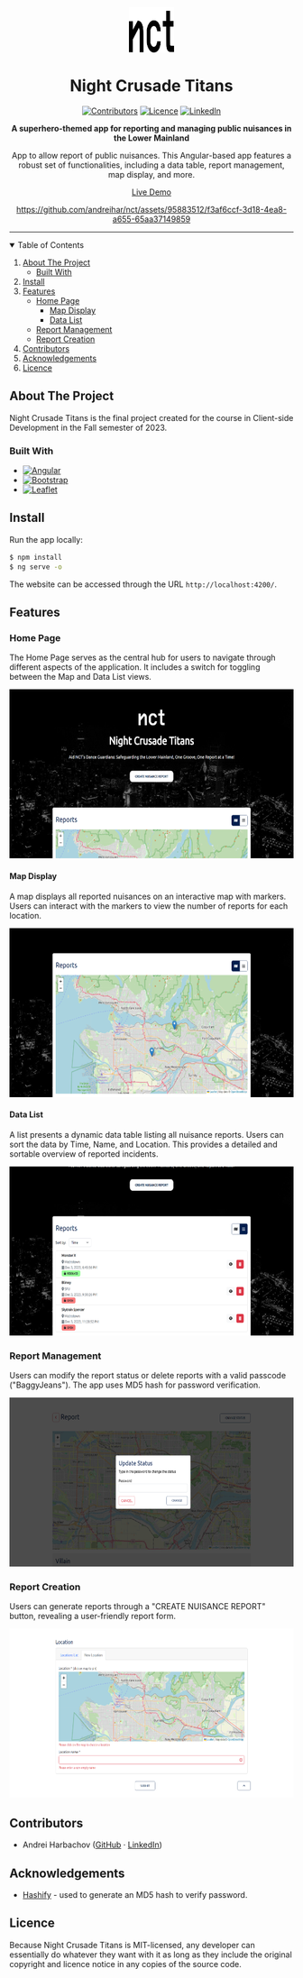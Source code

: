 <!-- PROJECT LOGO -->
<div align="center">
  <a href="https://github.com/andreihar/nct">
    <img src="readme/logo.svg" alt="Logo" width="80" height="80">
  </a>
  
# Night Crusade Titans



<!-- PROJECT SHIELDS -->
[![Contributors][contributors-badge]][contributors]
[![Licence][licence-badge]][licence]
[![LinkedIn][linkedin-badge]][linkedin]

**A superhero-themed app for reporting and managing public nuisances in the Lower Mainland**

App to allow report of public nuisances. This Angular-based app features a robust set of functionalities, including a data table, report management, map display, and more.

[Live Demo][demo]



https://github.com/andreihar/nct/assets/95883512/f3af6ccf-3d18-4ea8-a655-65aa37149859



</div>



---



<!-- TABLE OF CONTENTS -->
<details open>
  <summary>Table of Contents</summary>
  <ol>
    <li>
      <a href="#about-the-project">About The Project</a>
      <ul>
        <li><a href="#built-with">Built With</a></li>
      </ul>
    </li>
	<li><a href="#install">Install</a></li>
    <li>
      <a href="#features">Features</a>
      <ul>
        <li>
          <a href="#home-page">Home Page</a>
          <ul>
            <li><a href="#map-display">Map Display</a></li>
			<li><a href="#data-list">Data List</a></li>
          </ul>
        </li>
		<li><a href="#report-management">Report Management</a></li>
		<li><a href="#report-creation">Report Creation</a></li>
      </ul>
    </li>
    <li><a href="#contributors">Contributors</a></li>
    <li><a href="#acknowledgements">Acknowledgements</a></li>
    <li><a href="#licence">Licence</a></li>
  </ol>
</details>



<!-- ABOUT THE PROJECT -->
## About The Project

Night Crusade Titans is the final project created for the course in Client-side Development in the Fall semester of 2023.

### Built With

* [![Angular][angular-badge]][angular]
* [![Bootstrap][bootstrap-badge]][bootstrap]
* [![Leaflet][leaflet-badge]][leaflet]



<!-- INSTALL -->
## Install

Run the app locally:

```bash
$ npm install
$ ng serve -o
```

The website can be accessed through the URL `http://localhost:4200/`.



<!-- FEATURES -->
## Features

### Home Page

The Home Page serves as the central hub for users to navigate through different aspects of the application. It includes a switch for toggling between the Map and Data List views.

<p align="center">
<img src="readme/home_page.png" alt="Home Page" height="300">
</p>

#### Map Display

A map displays all reported nuisances on an interactive map with markers. Users can interact with the markers to view the number of reports for each location.

<p align="center">
<img src="readme/map_view.png" alt="Map View" height="300">
</p>

#### Data List

A list presents a dynamic data table listing all nuisance reports. Users can sort the data by Time, Name, and Location. This provides a detailed and sortable overview of reported incidents.

<p align="center">
<img src="readme/list_view.png" alt="List View" height="300">
</p>

### Report Management

Users can modify the report status or delete reports with a valid passcode ("BaggyJeans"). The app uses MD5 hash for password verification.

<p align="center">
<img src="readme/report_details.png" alt="Report Details" height="300">
</p>

### Report Creation

Users can generate reports through a "CREATE NUISANCE REPORT" button, revealing a user-friendly report form.

<p align="center">
<img src="readme/form.png" alt="Form" height="300">
</p>



<!-- CONTRIBUTORS -->
## Contributors

- Andrei Harbachov ([GitHub][andrei-github] · [LinkedIn][andrei-linkedin])



<!-- ACKNOWLEDGEMENTS -->
## Acknowledgements

- [Hashify][hashify] - used to generate an MD5 hash to verify password.



<!-- LICENCE -->
## Licence

Because Night Crusade Titans is MIT-licensed, any developer can essentially do whatever they want with it as long as they include the original copyright and licence notice in any copies of the source code.



<!-- MARKDOWN LINKS -->
<!-- Badges and their links -->
[contributors-badge]: https://img.shields.io/badge/Contributors-1-44cc11?style=for-the-badge
[contributors]: #contributors
[licence-badge]: https://img.shields.io/github/license/andreihar/taibun.svg?color=000000&style=for-the-badge
[licence]: LICENSE
[linkedin-badge]: https://img.shields.io/badge/LinkedIn-0077B5?style=for-the-badge&logo=linkedin&logoColor=white
[linkedin]: https://www.linkedin.com/in/andrei-harbachov/
[angular-badge]: https://img.shields.io/badge/Angular-b52e31?style=for-the-badge&logo=angular
[angular]: https://angular.io/
[bootstrap-badge]: https://img.shields.io/badge/Bootstrap-7b12f8?style=for-the-badge&logo=bootstrap&logoColor=ffffff
[bootstrap]: https://getbootstrap.com/
[leaflet-badge]: https://img.shields.io/badge/Leaflet-199900?style=for-the-badge&logo=leaflet
[leaflet]: https://leafletjs.com/

<!-- Technical links -->
[demo]: https://github.com/andreihar/nct
[hashify]: https://hashify.net/

<!-- Socials -->
[andrei-linkedin]: https://www.linkedin.com/in/andrei-harbachov/
[andrei-github]: https://github.com/andreihar
